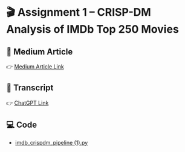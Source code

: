 # 🎬 Assignment 1 – CRISP-DM Analysis of IMDb Top 250 Movies

## 📖 Medium Article
👉 [Medium Article Link](https://medium.com/@alekyagudise1008/data-science-walkthrough-crisp-dm-analysis-of-imdb-top-250-movies-3a4f7bbdc70b)

## 📑 Transcript
👉 [ChatGPT Link](https://chatgpt.com/share/68c76c3a-4494-8011-ae70-51753013cf35)
## 💻 Code
- [imdb_crispdm_pipeline (1).py](https://github.com/user-attachments/files/22326324/imdb_crispdm_pipeline.1.py)

